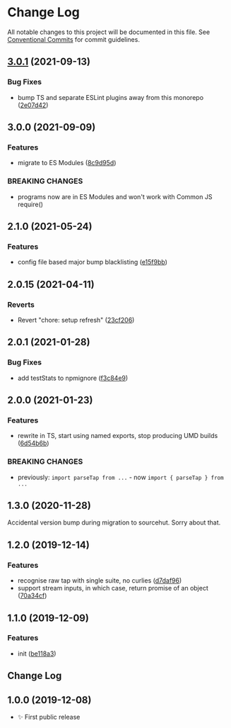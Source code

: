 # Change Log

All notable changes to this project will be documented in this file.
See [Conventional Commits](https://conventionalcommits.org) for commit guidelines.

## [3.0.1](https://github.com/codsen/codsen/compare/tap-parse-string-to-object@3.0.0...tap-parse-string-to-object@3.0.1) (2021-09-13)


### Bug Fixes

* bump TS and separate ESLint plugins away from this monorepo ([2e07d42](https://github.com/codsen/codsen/commit/2e07d424222b6ffedf5fb45c83ad453627ec2904))





## 3.0.0 (2021-09-09)

### Features

- migrate to ES Modules ([8c9d95d](https://github.com/codsen/codsen/commit/8c9d95d5dea0b769c2f070397141918a4893d575))

### BREAKING CHANGES

- programs now are in ES Modules and won't work with Common JS require()

## 2.1.0 (2021-05-24)

### Features

- config file based major bump blacklisting ([e15f9bb](https://github.com/codsen/codsen/commit/e15f9bba1c4fd5f847ac28b3f38fa6ee633f5dca))

## 2.0.15 (2021-04-11)

### Reverts

- Revert "chore: setup refresh" ([23cf206](https://github.com/codsen/codsen/commit/23cf206970a087ff0fa04e61f94d919f59ab3881))

## 2.0.1 (2021-01-28)

### Bug Fixes

- add testStats to npmignore ([f3c84e9](https://github.com/codsen/codsen/commit/f3c84e95afc5514214312f913692d85b2e12eb29))

## 2.0.0 (2021-01-23)

### Features

- rewrite in TS, start using named exports, stop producing UMD builds ([6d54b6b](https://github.com/codsen/codsen/commit/6d54b6b53f72db13c677701d42d65170bf53583e))

### BREAKING CHANGES

- previously: `import parseTap from ...` - now `import { parseTap } from ...`

## 1.3.0 (2020-11-28)

Accidental version bump during migration to sourcehut. Sorry about that.

## 1.2.0 (2019-12-14)

### Features

- recognise raw tap with single suite, no curlies ([d7daf96](https://gitlab.com/codsen/codsen/commit/d7daf96e62661022b2bdee00e0ae5029d9c697b6))
- support stream inputs, in which case, return promise of an object ([70a34cf](https://gitlab.com/codsen/codsen/commit/70a34cf6c07c5674b7f20f723ba0b098ffa3a9b1))

## 1.1.0 (2019-12-09)

### Features

- init ([be118a3](https://gitlab.com/codsen/codsen/commit/be118a3fe66f84b19425571dd2da76d3d4e86fa1))

## Change Log

## 1.0.0 (2019-12-08)

- ✨ First public release
